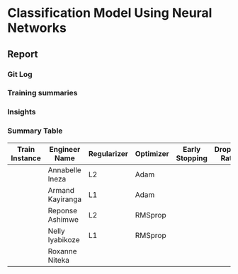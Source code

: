 # Classification Model Using Neural Networks

## Report

### Git Log

### Training summaries

### Insights

### Summary Table

| Train Instance | Engineer Name | Regularizer | Optimizer | Early Stopping | Dropout Rate | Accuracy | F1 Score | Recall | Precision |
| -------------- | ------------- | ----------- | --------- | -------------- | ------------ | -------- | -------- | ------ | --------- |
|                | Annabelle Ineza | L2 | Adam |                |              |          |          |        |           |
|                | Armand Kayiranga | L1 | Adam |               |              |          |          |        |           |
|                | Reponse Ashimwe  | L2 | RMSprop |            |              |          |          |        |           |
|                | Nelly Iyabikoze | L1 | RMSprop |             |              |          |          |        |           |
|                | Roxanne Niteka |     |         |             |              |          |          |        |           |